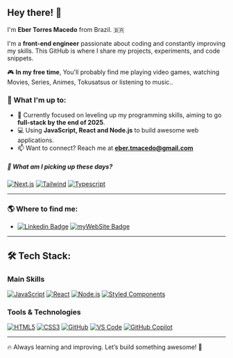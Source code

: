 ## Hey there! 👋

I'm **Eber Torres Macedo** from Brazil. 🇧🇷  

I'm a **front-end engineer** passionate about coding and constantly improving my skills. This GitHub is where I share my projects, experiments, and code snippets.  

🎮 **In my free time**, You'll probably find me playing video games, watching Movies, Series, Animes, Tokusatsus or listening to music..  

### 🚀 What I'm up to:
- 🔭 Currently focused on leveling up my programming skills, aiming to go **full-stack by the end of 2025**.  
- 💻 Using **JavaScript, React and Node.js** to build awesome web applications.  
- 📫 Want to connect? Reach me at **eber.tmacedo@gmail.com**

##### 🌱 What am I picking up these days?
[![Next.js](https://img.shields.io/badge/next%20js-000000?style=for-the-badge&logo=nextdotjs&logoColor=white)](#)
[![Tailwind](https://img.shields.io/badge/Tailwind_CSS-38B2AC?style=for-the-badge&logo=tailwind-css&logoColor=white)](#)
[![Typescript](https://img.shields.io/badge/TypeScript-007ACC?style=for-the-badge&logo=typescript&logoColor=white)](#)

---

### 🌎 Where to find me:

- [![Linkedin Badge](https://img.shields.io/badge/LinkedIn-0077B5?style=for-the-badge&logo=linkedin&logoColor=white)](https://www.linkedin.com/in/ebermacedo/)
[![myWebSite Badge](https://img.shields.io/badge/website-000000?style=for-the-badge&logo=About.me&logoColor=white)](https://epic-profile-site-bpm08rwuo-ebertms-projects.vercel.app/)

---

## 🛠️ Tech Stack:

### **Main Skills**
[![JavaScript](https://img.shields.io/badge/JavaScript-323330?style=for-the-badge&logo=javascript&logoColor=F7DF1E)](#)
[![React](https://img.shields.io/badge/React-20232A?style=for-the-badge&logo=react&logoColor=61DAFB)](#)
[![Node.js](https://img.shields.io/badge/Node.js-339933?style=for-the-badge&logo=nodedotjs&logoColor=white)](#)
[![Styled Components](https://img.shields.io/badge/Styled--Components-DB7093?style=for-the-badge&logo=styled-components&logoColor=white)](#)

### **Tools & Technologies**
[![HTML5](https://img.shields.io/badge/HTML5-E34F26?style=for-the-badge&logo=html5&logoColor=white)](#)
[![CSS3](https://img.shields.io/badge/CSS3-1572B6?style=for-the-badge&logo=css3&logoColor=white)](#)
[![GitHub](https://img.shields.io/badge/GitHub-100000?style=for-the-badge&logo=github&logoColor=white)](#)
[![VS Code](https://img.shields.io/badge/VSCode-0078D4?style=for-the-badge&logo=visual%20studio%20code&logoColor=white)](#)
[![GitHub Copilot](https://img.shields.io/badge/GitHub%20Copilot-000000?style=for-the-badge&logo=githubcopilot&logoColor=white)](#)

---

🔥 Always learning and improving. Let’s build something awesome! 🚀  
